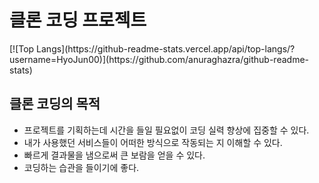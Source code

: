 <h1>클론 코딩 프로젝트</h1>
[![Top Langs](https://github-readme-stats.vercel.app/api/top-langs/?username=HyoJun00)](https://github.com/anuraghazra/github-readme-stats)
<h2>클론 코딩의 목적</h2>
<ul>
  <li>프로젝트를 기획하는데 시간을 들일 필요없이 코딩 실력 향상에 집중할 수 있다.</li>
  <li>내가 사용했던 서비스들이 어떠한 방식으로 작동되는 지 이해할 수 있다.</li>
  <li>빠르게 결과물을 냄으로써 큰 보람을 얻을 수 있다.</li>
  <li>코딩하는 습관을 들이기에 좋다.</li>
</ul>


